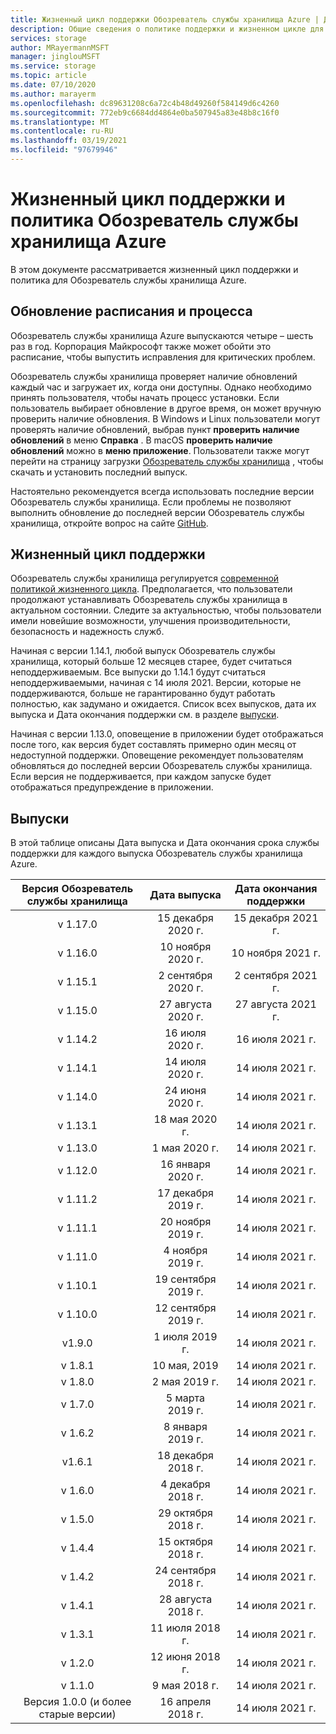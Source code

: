 ```yaml
---
title: Жизненный цикл поддержки Обозреватель службы хранилища Azure | Документация Майкрософт
description: Общие сведения о политике поддержки и жизненном цикле для Обозреватель службы хранилища Azure
services: storage
author: MRayermannMSFT
manager: jinglouMSFT
ms.service: storage
ms.topic: article
ms.date: 07/10/2020
ms.author: marayerm
ms.openlocfilehash: dc89631208c6a72c4b48d49260f584149d6c4260
ms.sourcegitcommit: 772eb9c6684dd4864e0ba507945a83e48b8c16f0
ms.translationtype: MT
ms.contentlocale: ru-RU
ms.lasthandoff: 03/19/2021
ms.locfileid: "97679946"
---
```

# <a name="azure-storage-explorer-support-lifecycle-and-policy"></a>Жизненный цикл поддержки и политика Обозреватель службы хранилища Azure

В этом документе рассматривается жизненный цикл поддержки и политика для Обозреватель службы хранилища Azure.

## <a name="update-schedule-and-process"></a>Обновление расписания и процесса

Обозреватель службы хранилища Azure выпускаются четыре – шесть раз в год. Корпорация Майкрософт также может обойти это расписание, чтобы выпустить исправления для критических проблем.

Обозреватель службы хранилища проверяет наличие обновлений каждый час и загружает их, когда они доступны. Однако необходимо принять пользователя, чтобы начать процесс установки. Если пользователь выбирает обновление в другое время, он может вручную проверить наличие обновления. В Windows и Linux пользователи могут проверять наличие обновлений, выбрав пункт **проверить наличие обновлений** в меню **Справка** . В macOS **проверить наличие обновлений** можно в **меню приложение**. Пользователи также могут перейти на страницу загрузки [Обозреватель службы хранилища](https://azure.microsoft.com/features/storage-explorer/) , чтобы скачать и установить последний выпуск.

Настоятельно рекомендуется всегда использовать последние версии Обозреватель службы хранилища. Если проблемы не позволяют выполнить обновление до последней версии Обозреватель службы хранилища, откройте вопрос на сайте [GitHub](https://github.com/microsoft/AzureStorageExplorer).

## <a name="support-lifecycle"></a>Жизненный цикл поддержки

Обозреватель службы хранилища регулируется [современной политикой жизненного цикла](https://support.microsoft.com/help/30881/modern-lifecycle-policy). Предполагается, что пользователи продолжают устанавливать Обозреватель службы хранилища в актуальном состоянии. Следите за актуальностью, чтобы пользователи имели новейшие возможности, улучшения производительности, безопасность и надежность служб.

Начиная с версии 1.14.1, любой выпуск Обозреватель службы хранилища, который больше 12 месяцев старее, будет считаться неподдерживаемым. Все выпуски до 1.14.1 будут считаться неподдерживаемыми, начиная с 14 июля 2021. Версии, которые не поддерживаются, больше не гарантированно будут работать полностью, как задумано и ожидается. Список всех выпусков, дата их выпуска и Дата окончания поддержки см. в разделе [выпуски](#releases).

Начиная с версии 1.13.0, оповещение в приложении будет отображаться после того, как версия будет составлять примерно один месяц от недоступной поддержки. Оповещение рекомендует пользователям обновляться до последней версии Обозреватель службы хранилища. Если версия не поддерживается, при каждом запуске будет отображаться предупреждение в приложении.

## <a name="releases"></a>Выпуски

В этой таблице описаны Дата выпуска и Дата окончания срока службы поддержки для каждого выпуска Обозреватель службы хранилища Azure.

| Версия Обозреватель службы хранилища  | Дата выпуска       | Дата окончания поддержки |
|:-------------------------:|:------------------:|:-------------------:|
| v 1.17.0                   | 15 декабря 2020 г.  | 15 декабря 2021 г.   |
| v 1.16.0                   | 10 ноября 2020 г.  | 10 ноября 2021 г.   |
| v 1.15.1                   | 2 сентября 2020 г.  | 2 сентября 2021 г.   |
| v 1.15.0                   | 27 августа 2020 г.    | 27 августа 2021 г.     |
| v 1.14.2                   | 16 июля 2020 г.      | 16 июля 2021 г.       |
| v 1.14.1                   | 14 июля 2020 г.      | 14 июля 2021 г.       |
| v 1.14.0                   | 24 июня 2020 г.      | 14 июля 2021 г.       |
| v 1.13.1                   | 18 мая 2020 г.       | 14 июля 2021 г.       |
| v 1.13.0                   | 1 мая 2020 г.        | 14 июля 2021 г.       |
| v 1.12.0                   | 16 января 2020 г.   | 14 июля 2021 г.       |
| v 1.11.2                   | 17 декабря 2019 г.  | 14 июля 2021 г.       |
| v 1.11.1                   | 20 ноября 2019 г.  | 14 июля 2021 г.       |
| v 1.11.0                   | 4 ноября 2019 г.   | 14 июля 2021 г.       |
| v 1.10.1                   | 19 сентября 2019 г. | 14 июля 2021 г.       |
| v 1.10.0                   | 12 сентября 2019 г. | 14 июля 2021 г.       |
| v1.9.0                    | 1 июля 2019 г.       | 14 июля 2021 г.       |
| v 1.8.1                    | 10 мая, 2019       | 14 июля 2021 г.       |
| v 1.8.0                    | 2 мая 2019 г.        | 14 июля 2021 г.       |
| v 1.7.0                    | 5 марта 2019 г.      | 14 июля 2021 г.       |
| v 1.6.2                    | 8 января 2019 г.    | 14 июля 2021 г.       |
| v1.6.1                    | 18 декабря 2018 г.  | 14 июля 2021 г.       |
| v 1.6.0                    | 4 декабря 2018 г.   | 14 июля 2021 г.       |
| v 1.5.0                    | 29 октября 2018 г.   | 14 июля 2021 г.       |
| v 1.4.4                    | 15 октября 2018 г.   | 14 июля 2021 г.       |
| v 1.4.2                    | 24 сентября 2018 г. | 14 июля 2021 г.       |
| v 1.4.1                    | 28 августа 2018 г.    | 14 июля 2021 г.       |
| v 1.3.1                    | 11 июля 2018 г.      | 14 июля 2021 г.       |
| v 1.2.0                    | 12 июня 2018 г.      | 14 июля 2021 г.       |
| v 1.1.0                    | 9 мая 2018 г.        | 14 июля 2021 г.       |
| Версия 1.0.0 (и более старые версии)        | 16 апреля 2018 г.     | 14 июля 2021 г.       |
